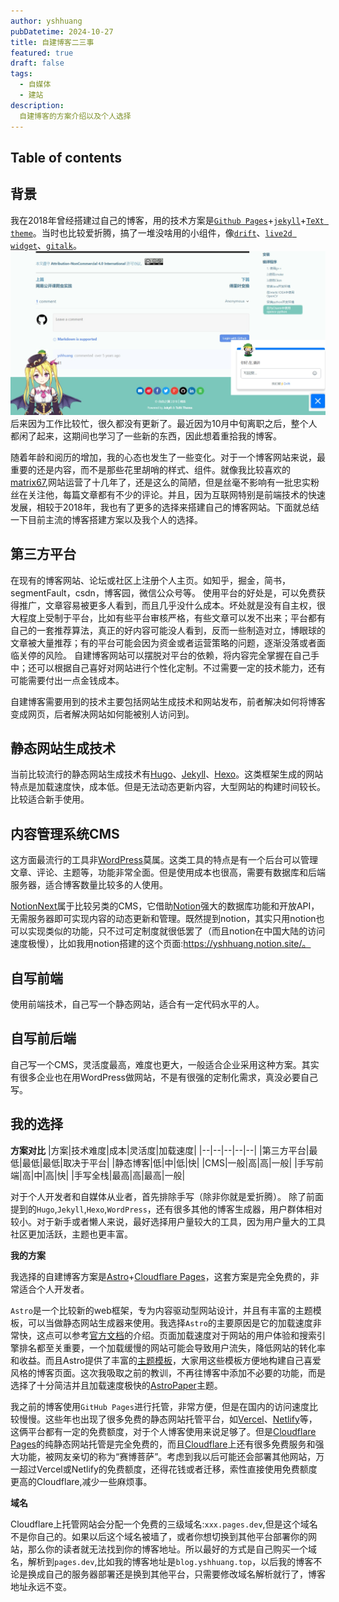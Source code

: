 ```yaml
---
author: yshhuang
pubDatetime: 2024-10-27
title: 自建博客二三事
featured: true
draft: false
tags:
  - 自媒体
  - 建站
description:
  自建博客的方案介绍以及个人选择
---
```

## Table of contents

## 背景
我在2018年曾经搭建过自己的博客，用的技术方案是[`Github Pages`](https://pages.github.com/)+[`jekyll`](https://jekyllrb.com/)+[`TeXt theme`](https://github.com/kitian616/jekyll-TeXt-theme)。当时也比较爱折腾，搞了一堆没啥用的小组件，像[`drift`](https://www.salesloft.com/platform/drift)、[`live2d widget`](https://github.com/stevenjoezhang/live2d-widget)、[`gitalk`](https://github.com/gitalk/gitalk/)。
![原来的博客长这样](../../../../assets/images/lagency-blog.jpeg)
后来因为工作比较忙，很久都没有更新了。最近因为10月中旬离职之后，整个人都闲了起来，这期间也学习了一些新的东西，因此想着重拾我的博客。

随着年龄和阅历的增加，我的心态也发生了一些变化。对于一个博客网站来说，最重要的还是内容，而不是那些花里胡哨的样式、组件。就像我比较喜欢的[matrix67](http://www.matrix67.com/blog/),网站运营了十几年了，还是这么的简陋，但是丝毫不影响有一批忠实粉丝在关注他，每篇文章都有不少的评论。并且，因为互联网特别是前端技术的快速发展，相较于2018年，我也有了更多的选择来搭建自己的博客网站。下面就总结一下目前主流的博客搭建方案以及我个人的选择。

## 第三方平台
在现有的博客网站、论坛或社区上注册个人主页。如知乎，掘金，简书，segmentFault，csdn，博客园，微信公众号等。
使用平台的好处是，可以免费获得推广，文章容易被更多人看到，而且几乎没什么成本。坏处就是没有自主权，很大程度上受制于平台，比如有些平台审核严格，有些文章可以发不出来；平台都有自己的一套推荐算法，真正的好内容可能没人看到，反而一些制造对立，博眼球的文章被大量推荐；有的平台可能会因为资金或者运营策略的问题，逐渐没落或者面临关停的风险。
自建博客网站可以摆脱对平台的依赖，将内容完全掌握在自己手中；还可以根据自己喜好对网站进行个性化定制。不过需要一定的技术能力，还有可能需要付出一点金钱成本。

自建博客需要用到的技术主要包括网站生成技术和网站发布，前者解决如何将博客变成网页，后者解决网站如何能被别人访问到。
## 静态网站生成技术
当前比较流行的静态网站生成技术有[Hugo](https://gohugo.io/)、[Jekyll](https://jekyllrb.com/)、[Hexo](https://hexo.io/)。这类框架生成的网站特点是加载速度快，成本低。但是无法动态更新内容，大型网站的构建时间较长。比较适合新手使用。
## 内容管理系统CMS
这方面最流行的工具非[WordPress](https://wordpress.org/)莫属。这类工具的特点是有一个后台可以管理文章、评论、主题等，功能非常全面。但是使用成本也很高，需要有数据库和后端服务器，适合博客数量比较多的人使用。

[NotionNext](https://github.com/tangly1024/NotionNext)属于比较另类的CMS，它借助[Notion](https://www.notion.so/)强大的数据库功能和开放API，无需服务器即可实现内容的动态更新和管理。既然提到notion，其实只用notion也可以实现类似的功能，只不过可定制度就很低罢了（而且notion在中国大陆的访问速度极慢），比如我用notion搭建的这个页面:https://yshhuang.notion.site/。
## 自写前端
使用前端技术，自己写一个静态网站，适合有一定代码水平的人。
## 自写前后端
自己写一个CMS，灵活度最高，难度也更大，一般适合企业采用这种方案。其实有很多企业也在用WordPress做网站，不是有很强的定制化需求，真没必要自己写。

## 我的选择
**方案对比**
|方案|技术难度|成本|灵活度|加载速度|
|--|--|--|--|--|
|第三方平台|最低|最低|最低|取决于平台|
|静态博客|低|中|低|快|
|CMS|一般|高|高|一般|
|手写前端|高|中|高|快|
|手写全栈|最高|高|最高|一般|

对于个人开发者和自媒体从业者，首先排除手写（除非你就是爱折腾）。
除了前面提到的`Hugo`,`Jekyll`,`Hexo`,`WordPress`，还有很多其他的博客生成器，用户群体相对较小。对于新手或者懒人来说，最好选择用户量较大的工具，因为用户量大的工具社区更加活跃，主题也更丰富。

**我的方案**

我选择的自建博客方案是[Astro](https://astro.build/)+[Cloudflare Pages](https://developers.cloudflare.com/pages/)，这套方案是完全免费的，非常适合个人开发者。

`Astro`是一个比较新的web框架，专为内容驱动型网站设计，并且有丰富的主题模板，可以当做静态网站生成器来使用。我选择`Astro`的主要原因是它的加载速度非常快，这点可以参考[官方文档](https://docs.astro.build/zh-cn/concepts/why-astro/#%E9%BB%98%E8%AE%A4%E5%BF%AB%E9%80%9F)的介绍。页面加载速度对于网站的用户体验和搜索引擎排名都至关重要，一个加载缓慢的网站可能会导致用户流失，降低网站的转化率和收益。而且Astro提供了丰富的[主题模板](https://astro.build/themes/)，大家用这些模板方便地构建自己喜爱风格的博客页面。这次我吸取之前的教训，不再往博客中添加不必要的功能，而是选择了十分简洁并且加载速度极快的[AstroPaper](https://astro.build/themes/details/astropaper/)主题。

我之前的博客使用`GitHub Pages`进行托管，非常方便，但是在国内的访问速度比较慢慢。这些年也出现了很多免费的静态网站托管平台，如[Vercel](https://vercel.com/)、[Netlify](https://www.netlify.com/)等，这俩平台都有一定的免费额度，对于个人博客使用来说足够了。但是[Cloudflare Pages](https://pages.cloudflare.com/)的纯静态网站托管是完全免费的，而且[Cloudflare](https://www.cloudflare.com/)上还有很多免费服务和强大功能，被网友亲切的称为“赛博菩萨”。考虑到我以后可能还会部署其他网站，万一超过Vercel或Netlify的免费额度，还得花钱或者迁移，索性直接使用免费额度更高的Cloudflare,减少一些麻烦事。

**域名**

Cloudflare上托管网站会分配一个免费的三级域名:`xxx.pages.dev`,但是这个域名不是你自己的。如果以后这个域名被墙了，或者你想切换到其他平台部署你的网站，那么你的读者就无法找到你的博客地址。所以最好的方式是自己购买一个域名，解析到`pages.dev`,比如我的博客地址是`blog.yshhuang.top`，以后我的博客不论是换成自己的服务器部署还是换到其他平台，只需要修改域名解析就行了，博客地址永远不变。


